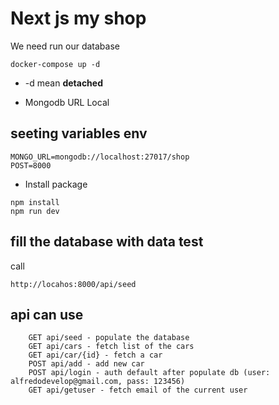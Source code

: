 # Next js my shop

We need run our database

```
docker-compose up -d
```

- -d mean **detached**

- Mongodb URL Local

## seeting variables env

```
MONGO_URL=mongodb://localhost:27017/shop
POST=8000
```

- Install package

```
npm install
npm run dev
```

## fill the database with data test

call

```
http://locahos:8000/api/seed
```

## api can use

```
    GET api/seed - populate the database
    GET api/cars - fetch list of the cars
    GET api/car/{id} - fetch a car
    POST api/add - add new car
    POST api/login - auth default after populate db (user: alfredodevelop@gmail.com, pass: 123456)
    GET api/getuser - fetch email of the current user
```
